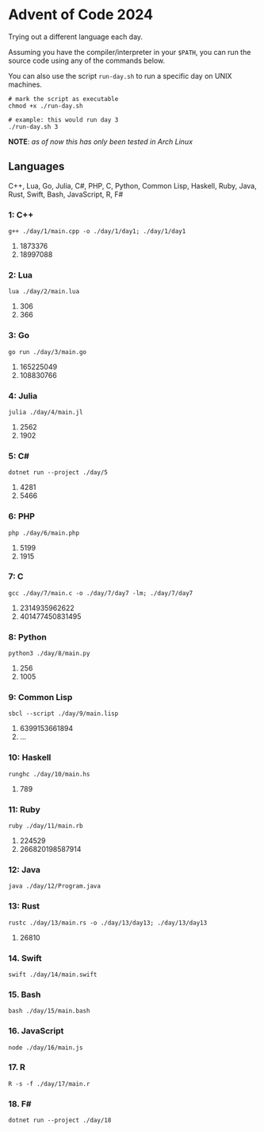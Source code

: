 # Advent of Code 2024
Trying out a different language each day. 

Assuming you have the compiler/interpreter in your `$PATH`, you can run the source code using any of the commands below.

You can also use the script `run-day.sh` to run a specific day on UNIX machines. 


```
# mark the script as executable
chmod +x ./run-day.sh

# example: this would run day 3
./run-day.sh 3
```

**NOTE**: *as of now this has only been tested in Arch Linux*
## Languages
C++, Lua, Go, Julia, C#, PHP, C, Python, Common Lisp, Haskell, Ruby, Java, Rust, Swift,
Bash, JavaScript, R, F#
### 1: C++
```
g++ ./day/1/main.cpp -o ./day/1/day1; ./day/1/day1
```
1. 1873376
2. 18997088
### 2: Lua
```
lua ./day/2/main.lua
```
1. 306
2. 366
### 3: Go
```
go run ./day/3/main.go
```
1. 165225049
2. 108830766
### 4: Julia
```
julia ./day/4/main.jl
```
1. 2562
2. 1902
### 5: C#
```
dotnet run --project ./day/5
```
1. 4281
2. 5466
### 6: PHP
```
php ./day/6/main.php
```
1. 5199
2. 1915
### 7: C
```
gcc ./day/7/main.c -o ./day/7/day7 -lm; ./day/7/day7
```
1. 2314935962622
2. 401477450831495
### 8: Python
```
python3 ./day/8/main.py
```
1. 256
2. 1005
### 9: Common Lisp
```
sbcl --script ./day/9/main.lisp
```
1. 6399153661894
2. ...
### 10: Haskell
```
runghc ./day/10/main.hs
```
1. 789
### 11: Ruby
```
ruby ./day/11/main.rb
```
1. 224529
2. 266820198587914
### 12: Java
```
java ./day/12/Program.java
```
### 13: Rust
```
rustc ./day/13/main.rs -o ./day/13/day13; ./day/13/day13
```
1. 26810
### 14. Swift
```
swift ./day/14/main.swift
```
### 15. Bash
```
bash ./day/15/main.bash
```
### 16. JavaScript
```
node ./day/16/main.js
```
### 17. R
```
R -s -f ./day/17/main.r
```
### 18. F#
```
dotnet run --project ./day/18
```